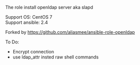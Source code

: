 The role install openldap server aka slapd

Support OS: CentOS 7                                         
Support ansible: 2.4

Forked by https://github.com/aliasmee/ansible-role-openldap

To Do:
- Encrypt connection
- use ldap_attr insted raw shell commands
